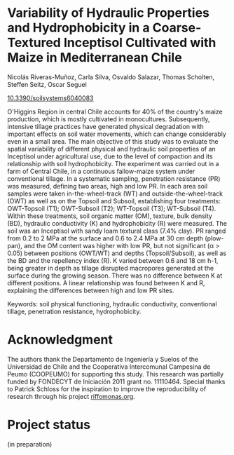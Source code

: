# Variability of Hydraulic Properties and Hydrophobicity in a Coarse-Textured Inceptisol Cultivated with Maize in Mediterranean Chile 

Nicolás Riveras-Muñoz, Carla Silva, Osvaldo Salazar, Thomas Scholten, Steffen Seitz, Oscar Seguel

[10.3390/soilsystems6040083](https://doi.org/10.3390/soilsystems6040083)

O'Higgins Region in central Chile accounts for 40% of the country's maize production, which is mostly cultivated in monocultures. Subsequently, intensive tillage practices have generated physical degradation with important effects on soil water movements, which can change considerably even in a small area. The main objective of this study was to evaluate the spatial variability of different physical and hydraulic soil properties of an Inceptisol under agricultural use, due to the level of compaction and its relationship with soil hydrophobicity. The experiment was carried out in a farm of Central Chile, in a continuous fallow-maize system under conventional tillage. In a systematic sampling, penetration resistance (PR) was measured, defining two areas, high and low PR. In each area soil samples were taken in-the-wheel-track (WT) and outside-the-wheel-track (OWT) as well as on the Topsoil and Subsoil, establishing four treatments: OWT-Topsoil (T1); OWT-Subsoil (T2); WT-Topsoil (T3); WT-Subsoil (T4). Within these treatments, soil organic matter (OM), texture, bulk density (BD), hydraulic conductivity (K) and hydrophobicity (R) were measured. The soil was an Inceptisol with sandy loam textural class (7.4% clay). PR ranged from 0.2 to 2 MPa at the surface and 0.6 to 2.4 MPa at 30 cm depth (plow-pan), and the OM content was higher with low PR, but not significant (α > 0.05) between positions (OWT/WT) and depths (Topsoil/Subsoil), as well as the BD and the repellency index (R). K varied between 0.6 and 18 cm h-1, being greater in depth as tillage disrupted macropores generated at the surface during the growing season. There was no difference between K at different positions. A linear relationship was found between K and R, explaining the differences between high and low PR sites.

Keywords: soil physical functioning, hydraulic conductivity, conventional tillage, penetration resistance, hydrophobicity.

# Acknowledgment

The authors thank the Departamento de Ingeniería y Suelos of the Universidad de Chile and the Cooperativa Intercomunal Campesina de Peumo (COOPEUMO) for supporting this study. This research was partially funded by FONDECYT de Iniciación 2011 grant no. 11110464. Special thanks to Patrick Schloss for the inspiration to improve the reproducibility of research through his project [riffomonas.org](https://riffomonas.org/ "Pat's webpage").

# Project status
(in preparation)
